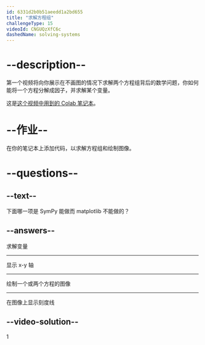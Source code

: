 ```yaml
---
id: 6331d2b0b51aeedd1a2bd655
title: "求解方程组"
challengeType: 15
videoId: CNGUQzXfC6c
dashedName: solving-systems
---
```


# --description--

第一个视频将向你展示在不画图的情况下求解两个方程组背后的数学问题，你如何能将一个方程分解成因子，并求解某个变量。

这是<a href="https://colab.research.google.com/drive/1UfyQiXCedAAv5kcqgi_pGYV-HkSgN8YD?usp=sharing" target="_blank" rel="noopener noreferrer nofollow">这个视频中用到的 Colab 笔记本</a>。

# --作业--

在你的笔记本上添加代码，以求解方程组和绘制图像。

# --questions--

## --text--

下面哪一项是 SymPy 能做而 matplotlib 不能做的？

## --answers--

求解变量

---

显示 x-y 轴

---

绘制一个或两个方程的图像

---

在图像上显示刻度线

## --video-solution--

1
